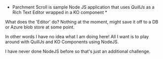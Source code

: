 * Parchment Scroll is sample Node JS application that uses *QuillJs* as a Rich
Text Editor wrapped in a KO component *

What does the 'Editor' do? Nothing at the moment, might save it off to a DB or
Azure blob store at some point.

In other words I have no idea what I am doing here! All I want is to play around
with QuillJs and KO Components using NodeJS.

I have never done NodeJS before so that's just an additional challenge.

